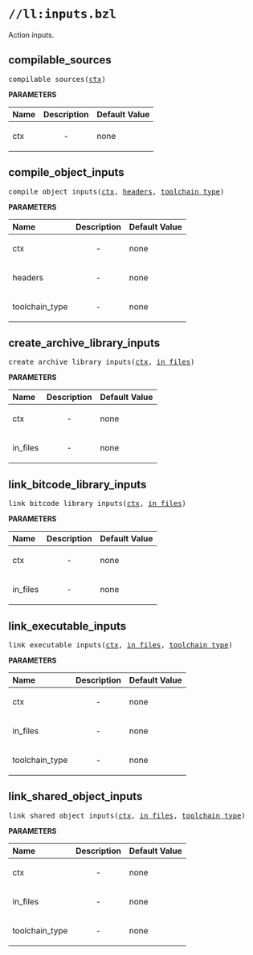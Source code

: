 <!-- Generated with Stardoc: http://skydoc.bazel.build -->

# `//ll:inputs.bzl`

Action inputs.


<a id="#compilable_sources"></a>

## compilable_sources

<pre>
compilable_sources(<a href="#compilable_sources-ctx">ctx</a>)
</pre>



**PARAMETERS**


| Name  | Description | Default Value |
| :------------- | :------------- | :------------- |
| <a id="compilable_sources-ctx"></a>ctx |  <p align="center"> - </p>   |  none |


<a id="#compile_object_inputs"></a>

## compile_object_inputs

<pre>
compile_object_inputs(<a href="#compile_object_inputs-ctx">ctx</a>, <a href="#compile_object_inputs-headers">headers</a>, <a href="#compile_object_inputs-toolchain_type">toolchain_type</a>)
</pre>



**PARAMETERS**


| Name  | Description | Default Value |
| :------------- | :------------- | :------------- |
| <a id="compile_object_inputs-ctx"></a>ctx |  <p align="center"> - </p>   |  none |
| <a id="compile_object_inputs-headers"></a>headers |  <p align="center"> - </p>   |  none |
| <a id="compile_object_inputs-toolchain_type"></a>toolchain_type |  <p align="center"> - </p>   |  none |


<a id="#create_archive_library_inputs"></a>

## create_archive_library_inputs

<pre>
create_archive_library_inputs(<a href="#create_archive_library_inputs-ctx">ctx</a>, <a href="#create_archive_library_inputs-in_files">in_files</a>)
</pre>



**PARAMETERS**


| Name  | Description | Default Value |
| :------------- | :------------- | :------------- |
| <a id="create_archive_library_inputs-ctx"></a>ctx |  <p align="center"> - </p>   |  none |
| <a id="create_archive_library_inputs-in_files"></a>in_files |  <p align="center"> - </p>   |  none |


<a id="#link_bitcode_library_inputs"></a>

## link_bitcode_library_inputs

<pre>
link_bitcode_library_inputs(<a href="#link_bitcode_library_inputs-ctx">ctx</a>, <a href="#link_bitcode_library_inputs-in_files">in_files</a>)
</pre>



**PARAMETERS**


| Name  | Description | Default Value |
| :------------- | :------------- | :------------- |
| <a id="link_bitcode_library_inputs-ctx"></a>ctx |  <p align="center"> - </p>   |  none |
| <a id="link_bitcode_library_inputs-in_files"></a>in_files |  <p align="center"> - </p>   |  none |


<a id="#link_executable_inputs"></a>

## link_executable_inputs

<pre>
link_executable_inputs(<a href="#link_executable_inputs-ctx">ctx</a>, <a href="#link_executable_inputs-in_files">in_files</a>, <a href="#link_executable_inputs-toolchain_type">toolchain_type</a>)
</pre>



**PARAMETERS**


| Name  | Description | Default Value |
| :------------- | :------------- | :------------- |
| <a id="link_executable_inputs-ctx"></a>ctx |  <p align="center"> - </p>   |  none |
| <a id="link_executable_inputs-in_files"></a>in_files |  <p align="center"> - </p>   |  none |
| <a id="link_executable_inputs-toolchain_type"></a>toolchain_type |  <p align="center"> - </p>   |  none |


<a id="#link_shared_object_inputs"></a>

## link_shared_object_inputs

<pre>
link_shared_object_inputs(<a href="#link_shared_object_inputs-ctx">ctx</a>, <a href="#link_shared_object_inputs-in_files">in_files</a>, <a href="#link_shared_object_inputs-toolchain_type">toolchain_type</a>)
</pre>



**PARAMETERS**


| Name  | Description | Default Value |
| :------------- | :------------- | :------------- |
| <a id="link_shared_object_inputs-ctx"></a>ctx |  <p align="center"> - </p>   |  none |
| <a id="link_shared_object_inputs-in_files"></a>in_files |  <p align="center"> - </p>   |  none |
| <a id="link_shared_object_inputs-toolchain_type"></a>toolchain_type |  <p align="center"> - </p>   |  none |
